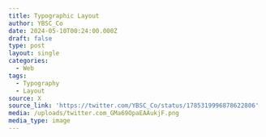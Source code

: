 ```yaml
---
title: Typographic Layout
author: YBSC_Co
date: 2024-05-10T00:24:00.000Z
draft: false
type: post
layout: single
categories:
  - Web
tags:
  - Typography
  - Layout
source: X
source_link: 'https://twitter.com/YBSC_Co/status/1785319996878622806'
media: /uploads/twitter.com_GMa69OpaEAAukjF.png
media_type: image
---
```


